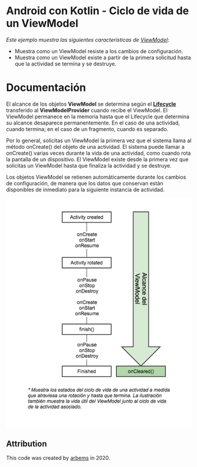 # Android con Kotlin - Ciclo de vida de un ViewModel

*Este ejemplo muestra las siguientes características de [ViewModel](https://developer.android.com/topic/libraries/architecture/viewmodel)*:

* Muestra como un ViewModel resiste a los cambios de configuración.
* Muestra como un ViewModel existe a partir de la primera solicitud hasta que la actividad se termina y se destruye.

# Documentación
                                                                                                 
El alcance de los objetos **ViewModel** se determina según el [**Lifecycle**](https://developer.android.com/reference/androidx/lifecycle/Lifecycle) transferido al **ViewModelProvider** cuando recibe el ViewModel.
El ViewModel permanece en la memoria hasta que el Lifecycle que determina su alcance desaparece permanentemente. En el caso de una actividad, cuando termina; en el caso de un fragmento, cuando es separado.

Por lo general, solicitas un ViewModel la primera vez que el sistema llama al método onCreate() del objeto de una actividad. El sistema puede llamar a onCreate() varias veces durante la vida de una actividad, como cuando rota la pantalla de un dispositivo. 
El ViewModel existe desde la primera vez que solicitas un ViewModel hasta que finaliza la actividad y se destruye.

Los objetos ViewModel se retienen automáticamente durante los cambios de configuración, de manera que los datos que conservan están disponibles de inmediato para la siguiente instancia de actividad.

![Lifecycle Viewmodel](https://github.com/arbems/Android-with-Kotlin-Architecture-Components/blob/master/ViewModel/Ciclo%20de%20vida%20de%20un%20ViewModel/0001.png?raw=true)

## Attribution

This code was created by [arbems](https://github.com/arbems) in 2020.
